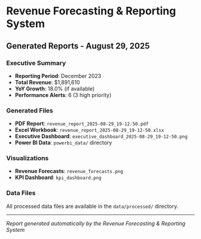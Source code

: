 
# Revenue Forecasting & Reporting System
## Generated Reports - August 29, 2025

### Executive Summary
- **Reporting Period**: December 2023
- **Total Revenue**: $1,891,610
- **YoY Growth**: 18.0% (if available)
- **Performance Alerts**: 6 (3 high priority)

### Generated Files
- **PDF Report**: `revenue_report_2025-08-29_19-12-50.pdf`
- **Excel Workbook**: `revenue_report_2025-08-29_19-12-50.xlsx`
- **Executive Dashboard**: `executive_dashboard_2025-08-29_19-12-50.png`
- **Power BI Data**: `powerbi_data/` directory

### Visualizations
- **Revenue Forecasts**: `revenue_forecasts.png`
- **KPI Dashboard**: `kpi_dashboard.png`

### Data Files
All processed data files are available in the `data/processed/` directory.

---
*Report generated automatically by the Revenue Forecasting & Reporting System*
        